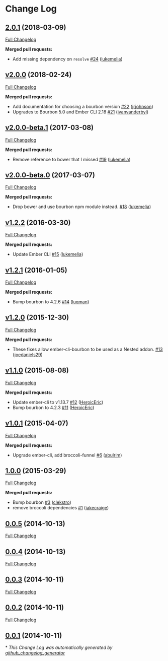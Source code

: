 # Change Log

## [2.0.1](https://github.com/yapplabs/ember-cli-bourbon/tree/2.0.1) (2018-03-09)
[Full Changelog](https://github.com/yapplabs/ember-cli-bourbon/compare/v2.0.0...2.0.1)

**Merged pull requests:**

- Add missing dependency on `resolve` [\#24](https://github.com/yapplabs/ember-cli-bourbon/pull/24) ([lukemelia](https://github.com/lukemelia))

## [v2.0.0](https://github.com/yapplabs/ember-cli-bourbon/tree/v2.0.0) (2018-02-24)
[Full Changelog](https://github.com/yapplabs/ember-cli-bourbon/compare/v2.0.0-beta.1...v2.0.0)

**Merged pull requests:**

- Add documentation for choosing a bourbon version [\#22](https://github.com/yapplabs/ember-cli-bourbon/pull/22) ([jrjohnson](https://github.com/jrjohnson))
- Upgrades to Bourbon 5.0 and Ember CLI 2.18 [\#21](https://github.com/yapplabs/ember-cli-bourbon/pull/21) ([ivanvanderbyl](https://github.com/ivanvanderbyl))

## [v2.0.0-beta.1](https://github.com/yapplabs/ember-cli-bourbon/tree/v2.0.0-beta.1) (2017-03-08)
[Full Changelog](https://github.com/yapplabs/ember-cli-bourbon/compare/v2.0.0-beta.0...v2.0.0-beta.1)

**Merged pull requests:**

- Remove reference to bower that I missed [\#19](https://github.com/yapplabs/ember-cli-bourbon/pull/19) ([lukemelia](https://github.com/lukemelia))

## [v2.0.0-beta.0](https://github.com/yapplabs/ember-cli-bourbon/tree/v2.0.0-beta.0) (2017-03-07)
[Full Changelog](https://github.com/yapplabs/ember-cli-bourbon/compare/v1.2.2...v2.0.0-beta.0)

**Merged pull requests:**

- Drop bower and use bourbon npm module instead. [\#18](https://github.com/yapplabs/ember-cli-bourbon/pull/18) ([lukemelia](https://github.com/lukemelia))

## [v1.2.2](https://github.com/yapplabs/ember-cli-bourbon/tree/v1.2.2) (2016-03-30)
[Full Changelog](https://github.com/yapplabs/ember-cli-bourbon/compare/v1.2.1...v1.2.2)

**Merged pull requests:**

- Update Ember CLI [\#15](https://github.com/yapplabs/ember-cli-bourbon/pull/15) ([lukemelia](https://github.com/lukemelia))

## [v1.2.1](https://github.com/yapplabs/ember-cli-bourbon/tree/v1.2.1) (2016-01-05)
[Full Changelog](https://github.com/yapplabs/ember-cli-bourbon/compare/v1.2.0...v1.2.1)

**Merged pull requests:**

- Bump bourbon to 4.2.6 [\#14](https://github.com/yapplabs/ember-cli-bourbon/pull/14) ([luqman](https://github.com/luqman))

## [v1.2.0](https://github.com/yapplabs/ember-cli-bourbon/tree/v1.2.0) (2015-12-30)
[Full Changelog](https://github.com/yapplabs/ember-cli-bourbon/compare/v1.1.0...v1.2.0)

**Merged pull requests:**

- These fixes allow ember-cli-bourbon to be used as a Nested addon. [\#13](https://github.com/yapplabs/ember-cli-bourbon/pull/13) ([joedaniels29](https://github.com/joedaniels29))

## [v1.1.0](https://github.com/yapplabs/ember-cli-bourbon/tree/v1.1.0) (2015-08-08)
[Full Changelog](https://github.com/yapplabs/ember-cli-bourbon/compare/v1.0.1...v1.1.0)

**Merged pull requests:**

- Update ember-cli to v1.13.7 [\#12](https://github.com/yapplabs/ember-cli-bourbon/pull/12) ([HeroicEric](https://github.com/HeroicEric))
- Bump bourbon to 4.2.3 [\#11](https://github.com/yapplabs/ember-cli-bourbon/pull/11) ([HeroicEric](https://github.com/HeroicEric))

## [v1.0.1](https://github.com/yapplabs/ember-cli-bourbon/tree/v1.0.1) (2015-04-07)
[Full Changelog](https://github.com/yapplabs/ember-cli-bourbon/compare/1.0.0...v1.0.1)

**Merged pull requests:**

- Upgrade ember-cli, add broccoli-funnel [\#6](https://github.com/yapplabs/ember-cli-bourbon/pull/6) ([abulrim](https://github.com/abulrim))

## [1.0.0](https://github.com/yapplabs/ember-cli-bourbon/tree/1.0.0) (2015-03-29)
[Full Changelog](https://github.com/yapplabs/ember-cli-bourbon/compare/0.0.5...1.0.0)

**Merged pull requests:**

- Bump bourbon [\#3](https://github.com/yapplabs/ember-cli-bourbon/pull/3) ([clekstro](https://github.com/clekstro))
- remove broccoli dependencies [\#1](https://github.com/yapplabs/ember-cli-bourbon/pull/1) ([jakecraige](https://github.com/jakecraige))

## [0.0.5](https://github.com/yapplabs/ember-cli-bourbon/tree/0.0.5) (2014-10-13)
[Full Changelog](https://github.com/yapplabs/ember-cli-bourbon/compare/0.0.4...0.0.5)

## [0.0.4](https://github.com/yapplabs/ember-cli-bourbon/tree/0.0.4) (2014-10-13)
[Full Changelog](https://github.com/yapplabs/ember-cli-bourbon/compare/0.0.3...0.0.4)

## [0.0.3](https://github.com/yapplabs/ember-cli-bourbon/tree/0.0.3) (2014-10-11)
[Full Changelog](https://github.com/yapplabs/ember-cli-bourbon/compare/0.0.2...0.0.3)

## [0.0.2](https://github.com/yapplabs/ember-cli-bourbon/tree/0.0.2) (2014-10-11)
[Full Changelog](https://github.com/yapplabs/ember-cli-bourbon/compare/0.0.1...0.0.2)

## [0.0.1](https://github.com/yapplabs/ember-cli-bourbon/tree/0.0.1) (2014-10-11)


\* *This Change Log was automatically generated by [github_changelog_generator](https://github.com/skywinder/Github-Changelog-Generator)*